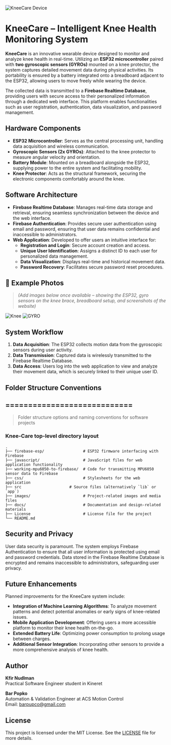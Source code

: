 ![KneeCare Device](https://i.imgur.com/DpRrWEZ.png)
# KneeCare – Intelligent Knee Health Monitoring System

**KneeCare** is an innovative wearable device designed to monitor and analyze knee health in real-time. Utilizing an **ESP32 microcontroller** paired with **two gyroscopic sensors (GYROs)** mounted on a knee protector, the system captures detailed movement data during physical activities. Its portability is ensured by a battery integrated onto a breadboard adjacent to the ESP32, allowing users to move freely while wearing the device.

The collected data is transmitted to a **Firebase Realtime Database**, providing users with secure access to their personalized information through a dedicated web interface. This platform enables functionalities such as user registration, authentication, data visualization, and password management.

## Hardware Components

- **ESP32 Microcontroller**: Serves as the central processing unit, handling data acquisition and wireless communication.
- **Gyroscopic Sensors (2x GYROs)**: Attached to the knee protector to measure angular velocity and orientation.
- **Battery Module**: Mounted on a breadboard alongside the ESP32, supplying power to the entire system and facilitating mobility.
- **Knee Protector**: Acts as the structural framework, securing the electronic components comfortably around the knee.

## Software Architecture

- **Firebase Realtime Database**: Manages real-time data storage and retrieval, ensuring seamless synchronization between the device and the web interface.
- **Firebase Authentication**: Provides secure user authentication using email and password, ensuring that user data remains confidential and inaccessible to administrators.
- **Web Application**: Developed to offer users an intuitive interface for:
  - **Registration and Login**: Secure account creation and access.
  - **Unique User Identification**: Assigns a distinct ID to each user for personalized data management.
  - **Data Visualization**: Displays real-time and historical movement data.
  - **Password Recovery**: Facilitates secure password reset procedures.


## 📸 Example Photos

> *(Add images below once available – showing the ESP32, gyro sensors on the knee brace, breadboard setup, and screenshots of the website)*

![Knee](https://i.imgur.com/miewglJ.png)
![GYRO](https://i.imgur.com/qxzGwvp.png)

## System Workflow

1. **Data Acquisition**: The ESP32 collects motion data from the gyroscopic sensors during user activity.
2. **Data Transmission**: Captured data is wirelessly transmitted to the Firebase Realtime Database.
3. **Data Access**: Users log into the web application to view and analyze their movement data, which is securely linked to their unique user ID.

## Folder Structure Conventions
## ============================

> Folder structure options and naming conventions for software projects

### Knee-Care top-level directory layout

    .
    ├── firebase-esp/                 # ESP32 firmware interfacing with Firebase
    ├── javascript/                   # JavaScript files for web application functionality
    ├── working-mpu6050-to-firebase/  # Code for transmitting MPU6050 sensor data to Firebase
    ├── css/                          # Stylesheets for the web application
    ├── src                     # Source files (alternatively `lib` or `app`)
    ├── images/                       # Project-related images and media files
    ├── docs/                         # Documentation and design-related materials
    ├── License                       # License file for the project
    └── README.md


## Security and Privacy

User data security is paramount. The system employs Firebase Authentication to ensure that all user information is protected using email and password credentials. Data stored in the Firebase Realtime Database is encrypted and remains inaccessible to administrators, safeguarding user privacy.

## Future Enhancements

Planned improvements for the KneeCare system include:

- **Integration of Machine Learning Algorithms**: To analyze movement patterns and detect potential anomalies or early signs of knee-related issues.
- **Mobile Application Development**: Offering users a more accessible platform to monitor their knee health on-the-go.
- **Extended Battery Life**: Optimizing power consumption to prolong usage between charges.
- **Additional Sensor Integration**: Incorporating other sensors to provide a more comprehensive analysis of knee health.

## Author
**Kfir Nudlman**  
Practical Software Engineer student in Kineret 

**Bar Popko**  
Automation & Validation Engineer at ACS Motion Control  
Email: [barpupco@gmail.com](mailto:barpupco@gmail.com)

## License

This project is licensed under the MIT License. See the [LICENSE](LICENSE) file for more details.

